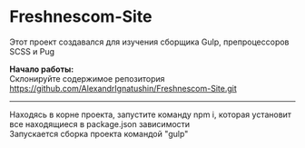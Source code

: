 # Freshnescom-Site

Этот проект создавался для изучения сборщика Gulp, препроцессоров SCSS и Pug

<b>Начало работы:</b>
<br>
Склонируйте содержимое репозитория https://github.com/AlexandrIgnatushin/Freshnescom-Site.git
<hr>
Находясь в корне проекта, запустите команду npm i, которая установит все находящиеся в package.json зависимости
<br>
Запускается сборка проекта командой "gulp"
